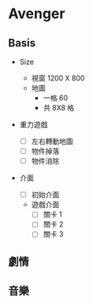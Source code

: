 # Avenger

## Basis

* Size
	* 視窗 1200 X 800
	* 地圖
		* 一格 60  
		* 共 8X8 格

* 重力遊戲	
	* [ ] 左右轉動地圖
	* [ ] 物件掉落
	* [ ] 物件消除

* 介面
	* [ ] 初始介面
	* 遊戲介面
		* [ ] 關卡 1
		* [ ] 關卡 2
		* [ ] 關卡 3

## 劇情

## 音樂


